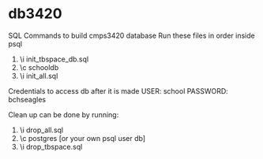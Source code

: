 # db3420
SQL Commands to build cmps3420 database
Run these files in order inside psql

1. \i init_tbspace_db.sql 
2. \c schooldb
3. \i init_all.sql

Credentials to access db after it is made
USER:     school
PASSWORD: bchseagles

Clean up can be done by running:
1. \i drop_all.sql
2. \c postgres [or your own psql user db]
3. \i drop_tbspace.sql
